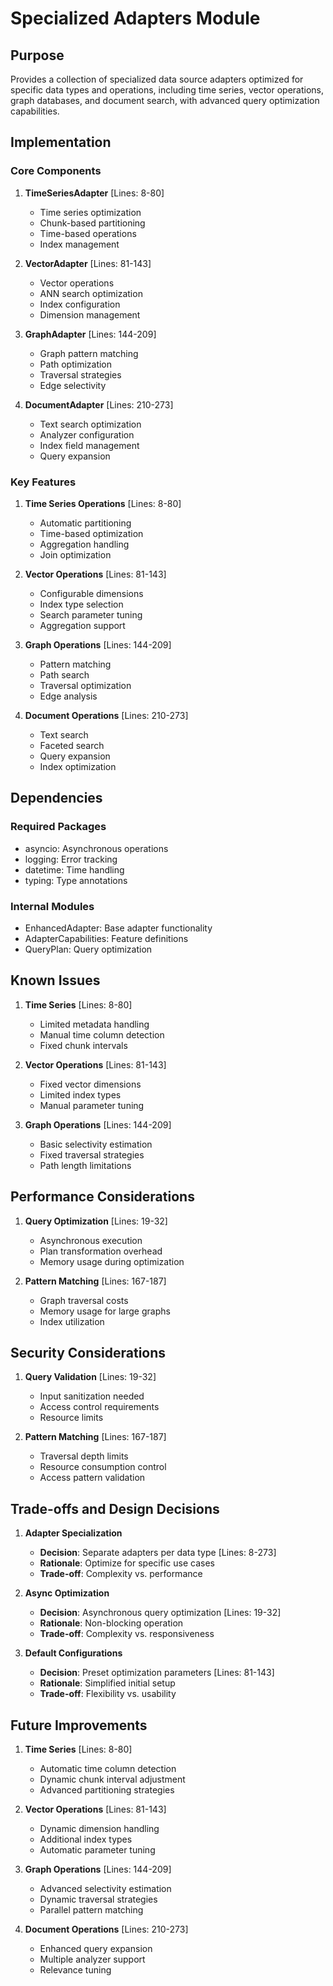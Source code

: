 # Specialized Adapters Module

## Purpose

Provides a collection of specialized data source adapters optimized for specific data types and operations, including time series, vector operations, graph databases, and document search, with advanced query optimization capabilities.

## Implementation

### Core Components

1. **TimeSeriesAdapter** [Lines: 8-80]

   - Time series optimization
   - Chunk-based partitioning
   - Time-based operations
   - Index management

2. **VectorAdapter** [Lines: 81-143]

   - Vector operations
   - ANN search optimization
   - Index configuration
   - Dimension management

3. **GraphAdapter** [Lines: 144-209]

   - Graph pattern matching
   - Path optimization
   - Traversal strategies
   - Edge selectivity

4. **DocumentAdapter** [Lines: 210-273]
   - Text search optimization
   - Analyzer configuration
   - Index field management
   - Query expansion

### Key Features

1. **Time Series Operations** [Lines: 8-80]

   - Automatic partitioning
   - Time-based optimization
   - Aggregation handling
   - Join optimization

2. **Vector Operations** [Lines: 81-143]

   - Configurable dimensions
   - Index type selection
   - Search parameter tuning
   - Aggregation support

3. **Graph Operations** [Lines: 144-209]

   - Pattern matching
   - Path search
   - Traversal optimization
   - Edge analysis

4. **Document Operations** [Lines: 210-273]
   - Text search
   - Faceted search
   - Query expansion
   - Index optimization

## Dependencies

### Required Packages

- asyncio: Asynchronous operations
- logging: Error tracking
- datetime: Time handling
- typing: Type annotations

### Internal Modules

- EnhancedAdapter: Base adapter functionality
- AdapterCapabilities: Feature definitions
- QueryPlan: Query optimization

## Known Issues

1. **Time Series** [Lines: 8-80]

   - Limited metadata handling
   - Manual time column detection
   - Fixed chunk intervals

2. **Vector Operations** [Lines: 81-143]

   - Fixed vector dimensions
   - Limited index types
   - Manual parameter tuning

3. **Graph Operations** [Lines: 144-209]
   - Basic selectivity estimation
   - Fixed traversal strategies
   - Path length limitations

## Performance Considerations

1. **Query Optimization** [Lines: 19-32]

   - Asynchronous execution
   - Plan transformation overhead
   - Memory usage during optimization

2. **Pattern Matching** [Lines: 167-187]
   - Graph traversal costs
   - Memory usage for large graphs
   - Index utilization

## Security Considerations

1. **Query Validation** [Lines: 19-32]

   - Input sanitization needed
   - Access control requirements
   - Resource limits

2. **Pattern Matching** [Lines: 167-187]
   - Traversal depth limits
   - Resource consumption control
   - Access pattern validation

## Trade-offs and Design Decisions

1. **Adapter Specialization**

   - **Decision**: Separate adapters per data type [Lines: 8-273]
   - **Rationale**: Optimize for specific use cases
   - **Trade-off**: Complexity vs. performance

2. **Async Optimization**

   - **Decision**: Asynchronous query optimization [Lines: 19-32]
   - **Rationale**: Non-blocking operation
   - **Trade-off**: Complexity vs. responsiveness

3. **Default Configurations**
   - **Decision**: Preset optimization parameters [Lines: 81-143]
   - **Rationale**: Simplified initial setup
   - **Trade-off**: Flexibility vs. usability

## Future Improvements

1. **Time Series** [Lines: 8-80]

   - Automatic time column detection
   - Dynamic chunk interval adjustment
   - Advanced partitioning strategies

2. **Vector Operations** [Lines: 81-143]

   - Dynamic dimension handling
   - Additional index types
   - Automatic parameter tuning

3. **Graph Operations** [Lines: 144-209]

   - Advanced selectivity estimation
   - Dynamic traversal strategies
   - Parallel pattern matching

4. **Document Operations** [Lines: 210-273]
   - Enhanced query expansion
   - Multiple analyzer support
   - Relevance tuning
